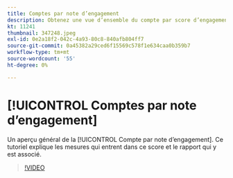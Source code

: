 ```yaml
---
title: Comptes par note d’engagement
description: Obtenez une vue d’ensemble du compte par score d’engagement. Découvrez les mesures incluses dans ce score et le rapport qui y est associé.
kt: 11241
thumbnail: 347248.jpeg
exl-id: 0e2a18f2-042c-4a93-80c8-840afb804ff7
source-git-commit: 0a45382a29ced6f15569c578f1e634caa0b359b7
workflow-type: tm+mt
source-wordcount: '55'
ht-degree: 0%

---
```


# [!UICONTROL Comptes par note d’engagement]

Un aperçu général de la [!UICONTROL Compte par note d’engagement].  Ce tutoriel explique les mesures qui entrent dans ce score et le rapport qui y est associé.

>[!VIDEO](https://video.tv.adobe.com/v/347248/?quality=12&learn=on)
